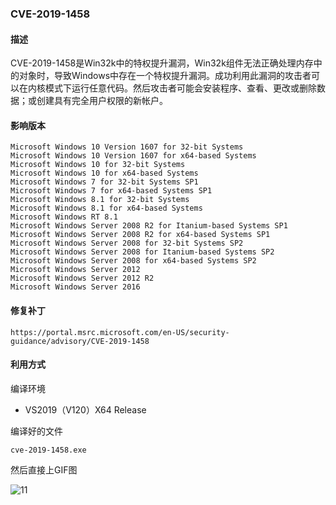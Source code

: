 ### CVE-2019-1458

#### 描述

CVE-2019-1458是Win32k中的特权提升漏洞，Win32k组件无法正确处理内存中的对象时，导致Windows中存在一个特权提升漏洞。成功利用此漏洞的攻击者可以在内核模式下运行任意代码。然后攻击者可能会安装程序、查看、更改或删除数据；或创建具有完全用户权限的新帐户。

#### 影响版本

```
Microsoft Windows 10 Version 1607 for 32-bit Systems
Microsoft Windows 10 Version 1607 for x64-based Systems
Microsoft Windows 10 for 32-bit Systems
Microsoft Windows 10 for x64-based Systems
Microsoft Windows 7 for 32-bit Systems SP1
Microsoft Windows 7 for x64-based Systems SP1
Microsoft Windows 8.1 for 32-bit Systems
Microsoft Windows 8.1 for x64-based Systems
Microsoft Windows RT 8.1
Microsoft Windows Server 2008 R2 for Itanium-based Systems SP1
Microsoft Windows Server 2008 R2 for x64-based Systems SP1
Microsoft Windows Server 2008 for 32-bit Systems SP2
Microsoft Windows Server 2008 for Itanium-based Systems SP2
Microsoft Windows Server 2008 for x64-based Systems SP2
Microsoft Windows Server 2012
Microsoft Windows Server 2012 R2
Microsoft Windows Server 2016
```

#### 修复补丁

```
https://portal.msrc.microsoft.com/en-US/security-guidance/advisory/CVE-2019-1458
```

#### 利用方式

编译环境

- VS2019（V120）X64 Release

编译好的文件

```
cve-2019-1458.exe
```

然后直接上GIF图

![11](https://github.com/Ascotbe/Random-img/blob/master/WindowsKernelExploits/3.gif?raw=true)